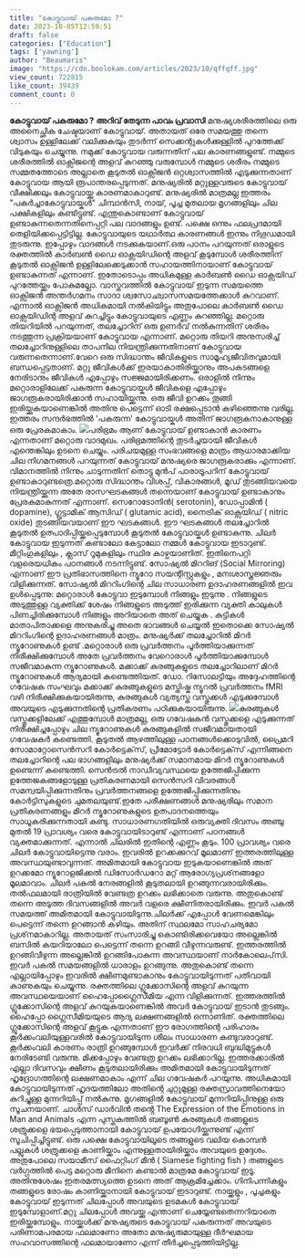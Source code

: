 ```yaml
---
title: "കോട്ടുവായ് പകരുമോ ?"
date: 2023-10-05T12:59:51
draft: false
categories: ["Education"]
tags: ['yawning']
author: "Beaumaris"
image: "https://cdn.boolokam.com/articles/2023/10/qffqff.jpg"
view_count: 722815
like_count: 39439
comment_count: 0
---
```


**കോട്ടുവായ് പകരുമോ ?** **അറിവ് തേടുന്ന പാവം പ്രവാസി** മനുഷ്യശരീരത്തിലെ ഒരു അനൈച്ഛിക ചേഷ്ടയാണ് കോട്ടുവായ്. അതായത് ഒരേ സമയത്തു തന്നെ ശ്വാസം ഉള്ളിലേക്ക് വലിക്കുകയും തുടർന്ന് സെക്കന്റുകൾക്കുള്ളിൽ പുറത്തേക്ക് വിടുകയും ചെയ്യുന്നു. നമുക്ക് കോട്ടുവായ വരുന്നതിന് പല കാരണങ്ങളുണ്ട്. നമ്മുടെ ശരീരത്തിൽ ഓക്സിജന്റെ അളവ് കുറഞ്ഞു വരുമ്പോൾ നമ്മുടെ ശരീരം നമ്മുടെ സമ്മതത്തോടെ അല്ലാതെ കൂടുതൽ ഓക്സിജൻ ഒറ്റശ്വാസത്തിൽ എടുക്കുന്നതാണ് കോട്ടുവായ ആയി രൂപാന്തരപ്പെടുന്നത്. മനുഷ്യരിൽ മറ്റുള്ളവരുടെ കോട്ടുവായ് വീക്ഷിക്കലും കോട്ടുവായ്ക്കു കാരണമാകാറുണ്ട്. മനുഷ്യരിൽ മാത്രമല്ല ഇത്തരം "പകർച്ചാകോട്ടുവായ്കൾ" ചിമ്പാൻസി, നായ്, പൂച്ച മുതലായ മൃഗങ്ങളിലും ചില പക്ഷികളിലും കണ്ടിട്ടുണ്ട്. എന്തുകൊണ്ടാണ് കോട്ടുവായ് ഉണ്ടാകുന്നതെന്നതിനെപ്പറ്റി പല വാദങ്ങളും ഉണ്ട്. പക്ഷെ ഒന്നും ഫലപ്രദമായി തെളിയിക്കപ്പെട്ടിട്ടില്ല. കോട്ടുവായുടെ യഥാർത്ഥ കാരണങ്ങൾ ഇന്നും നിഗൂഡമായി തുടരുന്നു. ഇപ്പോഴും വാദങ്ങൾ നടക്കുകയാണ്.ഒരു പഠനം പറയുന്നത് ഒരാളുടെ രക്തത്തിൽ കാർബൺ ഡൈ ഓക്സയിഡിന്റെ അളവ് കൂടുമ്പോൾ ശരീരത്തിന് കൂടുതൽ ഓക്സിജൻ ഉള്ളിലേക്കെടുക്കാൻ സഹായത്തിനായാണ് കോട്ടുവായ് ഉണ്ടാകുന്നത് എന്നാണ്. ഇതോടൊപ്പം അധികമുള്ള കാർബൺ ഡൈ ഓക്സയിഡ് പുറത്തേയ്ക്കും പോകുമല്ലോ. വാസ്തവത്തിൽ കോട്ടുവായ് ഇടുന്ന സമയത്തെ ഓക്സിജൻ അന്തർഗമനം സാദാ ശ്വസോഛ്വാസസമയത്തേക്കാൾ കുറവാണ്. എന്നാൽ ഓക്സിജൻ അധികമായി നൽകിയിട്ടും അതുപോലെ കാർബൺ ഡൈ ഓക്സയിഡിന്റ അളവ് കുറച്ചിട്ടും കോട്ടുവായുടെ എണ്ണം കുറഞ്ഞില്ല. മറ്റൊരു തിയറിയിൽ പറയുന്നത്, തലച്ചോറിന് ഒരു ഉണർവ് നൽകുന്നതിന് ശരീരം നടത്തുന്ന പ്രക്രിയയാണ് കോട്ടുവായ എന്നാണ്. മറ്റൊരു തിയറി അനുസരിച്ച് തലച്ചോറിനുള്ളിലെ താപനില നിയന്ത്രിക്കുന്നതിനാണ് കോട്ടുവായ വരുന്നതെന്നാണ്.വേറെ ഒരു സിദ്ധാന്തം ജീവികളുടെ സാമൂഹ്യജീവിതവുമായി ബന്ധപ്പെട്ടതാണ്. മറ്റു ജീവികൾക്ക് ഇരയാകാതിരിയ്ക്കാനും അപകടങ്ങളെ നേരിടാനും ജീവികൾ എപ്പോഴും സജ്ജമായിരിക്കണം. ഒരാളിൽ നിന്നും മറ്റൊരാളിലേക്ക് പകരുന്ന കോട്ടുവായ്കൾ ജീവികളെ എപ്പോഴും ജാഗരൂകരായിരിക്കാൻ സഹായിയ്ക്കുന്നു. ഒരു ജീവി ഉറക്കം തൂങ്ങി ഇരിയ്ക്കുകയാണെങ്കിൽ അതിനു പെട്ടെന്ന് ഓടി രക്ഷപ്പെടാൻ കഴിഞ്ഞെന്നു വരില്ല. ഇത്തരം സന്ദർഭത്തിൽ 'പകരുന്ന' കോട്ടുവായ്കൾ അതിന് ജാഗരൂകനാകാനുള്ള ഒരു പ്രേരകമാകാം. ![](https://cdn.boolokam.com/articles/2023/10/qffqfqfffff.jpg)പരിഭ്രമം ആണ് കോട്ടുവായ് ഉണ്ടാകാൻ കാരണം എന്നതാണ് മറ്റൊരു വാദമുഖം. പരിഭ്രമത്തിന്റെ തുടർച്ചയായി ജീവികൾ എന്തെങ്കിലും ഉടനെ ചെയ്യും. പരിചയമുള്ള സംഭവങ്ങളെ മാത്രം ആധാരമാക്കിയ ചില നിഗമനങ്ങൾ പറയുന്നത് കോട്ടുവായ് മനുഷ്യരെ ജാഗരൂകരാക്കും എന്നാണ്. വിമാനത്തിൽ നിന്നും ചാടുന്നതിന് തൊട്ടു മുൻപ് പാരാട്രൂപറിന് കോട്ടുവായ് ഉണ്ടാകാറുണ്ടത്രെ.മറ്റൊരു സിദ്ധാന്തം വിശപ്പ്, വികാരങ്ങൾ, മൂഡ് തുടങ്ങിയവയെ നിയന്ത്രിയ്ക്കുന്ന അതേ രാസഘടകങ്ങൾ തന്നെയാണ് കോട്ടുവായ് ഉണ്ടാകാനും പ്രേരകമാകുന്നത് എന്നാണ്. സെറോടോനിൻ( serotonin), ഡോപ്പാമിൻ ( dopamine), ഗ്ലുട്ടാമിക് ആസിഡ് ( glutamic acid), നൈട്രിക് ഓക്സയിഡ് ( nitric oxide) തുടങ്ങിയവയാണ് ഈ ഘടകങ്ങൾ. ഈ ഘടകങ്ങൾ തലച്ചോറിൽ കൂടുതൽ ഉത്പാദിപ്പിയ്ക്കപ്പെടുമ്പോൾ കൂടുതൽ കോട്ടുവായ്കൾ ഉണ്ടാകുന്നു. ചിലർ കോട്ടുവായ ഇടുന്നത് കണ്ടാലോ കേട്ടാലോ നമ്മൾ കോട്ടുവായ ഇടാറുണ്ട്. മീറ്റിംഗുകളിലും , ക്ലാസ് റൂമുകളിലും സ്ഥിര കാഴ്ചയാണിത്. ഇതിനെപറ്റി വളരെയധികം പഠനങ്ങൾ നടന്നിട്ടുണ്ട്. സോഷ്യൽ മിററിങ് (Social Mirroring) എന്നാണ് ഈ പ്രതിഭാസത്തിനെ ന്യൂറോ സയന്റിസ്റ്റുകളും , മനഃശാസ്ത്രജ്ഞരും വിളിക്കുന്നത്. സോഷ്യൽ മിററിംഗിന്റെ ചില സാധാരണ ഉദാഹരണങ്ങളിൽ ഇവ ഉൾപ്പെടുന്നു: മറ്റൊരാൾ കോട്ടുവാ ഇടുമ്പോൾ നിങ്ങളും ഇടുന്നു . നിങ്ങളുടെ അടുത്തുള്ള വ്യക്തിക്ക് ശേഷം നിങ്ങളുടെ അടുത്ത് ഇരിക്കുന്ന വ്യക്തി കാലുകൾ പിണച്ചിരിക്കുമ്പോൾ നിങ്ങളും അറിയാതെ അത് ചെയ്യുക . കുട്ടികൾ മാതാപിതാക്കളെ അനുകരിച്ചു അതെ ഭാവങ്ങൾ ചെയ്യൽ ഇതൊക്കെ സോഷ്യൽ മിററിംഗിന്റെ ഉദാഹരണങ്ങൾ മാത്രം. മനുഷ്യർക്ക് തലച്ചോറിൽ മിറർ ന്യൂറോണുകൾ ഉണ്ട് .മറ്റൊരാൾ ഒരു പ്രവർത്തനം പൂർത്തിയാക്കുന്നത് നിരീക്ഷിക്കുമ്പോൾ അതേ പ്രവർത്തനം വേറൊരാൾ പൂർത്തിയാക്കുമ്പോൾ സജീവമാകുന്ന ന്യൂറോണുകൾ. മക്കാക്ക് കുരങ്ങുകളുടെ തലച്ചോറിലാണ് മിറർ ന്യൂറോണുകൾ ആദ്യമായി കണ്ടെത്തിയത്. ഡോ. റിസോലട്ടിയും അദ്ദേഹത്തിന്റെ ഗവേഷക സംഘവും മക്കാക്ക് കുരങ്ങുകളുടെ മസ്തിഷ്ക ന്യൂറൽ പ്രവർത്തനം fMRI വഴി നിരീക്ഷിക്കുകയായിരുന്നു, കുരങ്ങുകൾ വ്യത്യസ്ത വസ്തുക്കൾ എടുക്കുമ്പോൾ അവയുടെ എടുക്കുന്നതിന്റെ പ്രതികരണം പഠിക്കുകയായിരുന്നു. ![](https://cdn.boolokam.com/articles/2023/10/1234.jpg)കുരങ്ങുകൾ വസ്തുക്കളിലേക്ക് എത്തുമ്പോൾ മാത്രമല്ല, ഒരു ഗവേഷകൻ വസ്തുക്കളെ എടുക്കുന്നത് നിരീക്ഷിച്ചപ്പോഴും ചില ന്യൂറോണുകൾ കുരങ്ങുകളിൽ സജീവമായതായി ഗവേഷകർ കണ്ടെത്തി. കൂടുതൽ ആഴത്തിലുള്ള പഠനങ്ങൾക്കൊടുവിൽ, പ്രൈമറി സോമാറ്റോസെൻസറി കോർട്ടെക്‌സ്, പ്രീമോട്ടോർ കോർട്ടെക്‌സ് എന്നിങ്ങനെ തലച്ചോറിന്റെ പല ഭാഗങ്ങളിലും മനുഷ്യർക്ക് സമാനമായ മിറർ ന്യൂറോണുകൾ ഉണ്ടെന്ന് കണ്ടെത്തി. സെൻട്രൽ നാഡീവ്യവസ്ഥയെ ഉത്തേജിപ്പിക്കുന്ന ഉത്തേജകങ്ങളോടുള്ള പ്രതികരണമായി സെൻസറി വിവരങ്ങൾ സമന്വയിപ്പിക്കുന്നതിനും പ്രവർത്തനങ്ങളെ ഉത്തേജിപ്പിക്കുന്നതിനും കോർട്ടിസുകളുടെ ചുമതലയുണ്ട്.ഇതേ പരീക്ഷണങ്ങൾ മനുഷ്യരിലും സമാന പ്രതികരണങ്ങളും മിറർ ന്യൂറോണുകളുടെ ഉത്പാദനത്തെയും സാധൂകരിക്കുന്നതായി കണ്ടു. സാധാരണഗതിയിൽ ഒരുവ്യക്തി ദിവസം അഞ്ചു മുതൽ 19 പ്രാവശ്യം വരെ കോട്ടുവായിടാറുണ്ട് എന്നാണ് പഠനങ്ങൾ വ്യക്തമാക്കുന്നത്. എന്നാൽ ചിലരിൽ ഇതിന്റെ എണ്ണം കൂടും. 100 പ്രാവശ്യം വരെ ചിലർ കോട്ടുവായിട്ടെന്നു വരാം. ഇവരിൽ ഉറക്കക്കുറവ് മൂലമാണ് ഇത്തരത്തിലുള്ള അവസ്ഥയുണ്ടാവുന്നത്. അമിതമായി കോട്ടുവായ ഇടുകയാണെങ്കിൽ അത് ഉറക്കമോ ന്യൂറോളജിക്കൽ ഡിസോർഡറോ മറ്റ് ആരോഗ്യപ്രശ്‌നങ്ങളോ മൂലമാവാം. ചിലർ പകൽ നേരങ്ങളിൽ കൂടുതലായി ഉറങ്ങുന്നവരായിരിക്കും. തൽഫലമായി രാത്രിയിൽ വേണ്ടത്ര ഉറക്കം ലഭിക്കാതെ വരുന്നു. അതുകൊണ്ട് തന്നെ അടുത്ത ദിവസങ്ങളിൽ അവർ വളരെ ക്ഷീണിതരായിരിക്കും. ഇവർ പകൽ സമയത്ത് അമിതമായി കോട്ടുവായിടുന്നു.ചിലർക്ക് എപ്പോൾ വേണമെങ്കിലും പെട്ടെന്ന് തന്നെ ഉറങ്ങാൻ കഴിയും. അതിന് സ്ഥലമോ സാഹചര്യമോ പ്രശ്‌നമാകാറില്ല. അതായത് സംസാരിച്ചു കൊണ്ടിരിക്കവെയോ അല്ലെങ്കില്‍ ബസില്‍ കയറിയാലോ പെട്ടെന്ന് തന്നെ ഉറങ്ങി വീഴുന്നവരുണ്ട്. ഇത്തരത്തില്‍ ഉറങ്ങിവീഴുന്ന അല്ലെങ്കില്‍ ഉറങ്ങിപോകുന്ന അവസ്ഥയാണ് നാര്‍കോലെപ്‌സി. ഇവർ പകൽ സമയങ്ങളിൽ ധാരാളം ഉറങ്ങുന്നു. അതുകൊണ്ട് തന്നെ എല്ലായിപ്പോഴും ഇവരിൽ ക്ഷീണമുണ്ടാകാനും കോട്ടുവായിടുന്നത് പതിവായി കാണുകയും ചെയ്യുന്നു. രക്തത്തിലെ ഗ്ലൂക്കോസിന്റെ അളവ് കുറയുന്ന അവസ്ഥയെയാണ് ഹൈപ്പോഗ്ലൈസീമിയ എന്ന വിളിക്കുന്നത്. ഇത്തരത്തില്‍ ഗ്ലൂക്കോസിന്റെ അളവ് കുറയുകയാണെങ്കില്‍ അവർ കോട്ടുവായ് ഇടാൻ തുടങ്ങും. ഹൈപ്പോ ഗ്ലൈസീമിയയുടെ ആദ്യ ലക്ഷണങ്ങളിൽ ഒന്നാണിത്. രക്തത്തിലെ ഗ്ലൂക്കോസിന്റെ അളവ് കൂട്ടുക എന്നതാണ് ഈ രോഗത്തിന്റെ പരിഹാരം കൂർക്കംവലിയുള്ളവരിൽ കോട്ടുവായിടുന്ന ശീലം സാധാരണ കണ്ടുവരാറുണ്ട്. കൂർക്കംവലി കാരണം രാത്രി ഉറങ്ങുമ്പോൾ ഇവർക്ക് നിരവധി ബുദ്ധിമുട്ടുകൾ നേരിടേണ്ടി വരുന്നു. മിക്കപ്പോഴും വേണ്ടത്ര ഉറക്കം ലഭിക്കാറില്ല. ഇത്തരക്കാരിൽ എല്ലാ ദിവസവും ക്ഷീണം കൂടുതലായിരിക്കും അമിതമായി കോട്ടുവായിടുന്നത് ഹൃദ്രോഗത്തിന്റെ ലക്ഷണമാകാം എന്ന് ചില ഗവേഷകർ പറയുന്നു. അധികമായി കോട്ടുവായിടുന്നത് ഹൃദയത്തിലോ അതിന്റെ ചുറ്റുമുള്ള രക്തസ്രാവത്തിനെയോ കുറിച്ചുള്ള മുന്നറിയിപ്പ് നൽകുന്നു. മൃഗങ്ങളിൽ കോട്ടുവായ് മുന്നറിയിപ്പിനുള്ള ഒരു സൂചനയാണ്. ചാൾസ് ഡാർവിൻ തൻ്റെ The Expression of the Emotions in Man and Animals എന്ന പുസ്തകത്തിൽ ബബൂൺ കുരങ്ങുകൾ തങ്ങളുടെ ശത്രുക്കളെ ഭയപ്പെടുത്താനായി കോട്ടുവായ് ഉപയോഗിയ്ക്കുന്നുണ്ട് എന്ന് സൂചിപ്പിച്ചിട്ടുണ്ട്. ഒരു പക്ഷെ കോട്ടുവായിലൂടെ തങ്ങളുടെ വലിയ കൊമ്പൻ പല്ലുകൾ ശത്രുക്കളെ കാണിയ്ക്കാം എന്നുള്ളതായിരിയ്ക്കാം അവയുടെ ഉദ്ദേശം. അതുപോലെ സയാമീസ് ഫൈറ്റിംഗ്‌ മീൻ ( Siamese fighting fish ) തങ്ങളുടെ വർഗ്ഗത്തിൽ പെട്ട മറ്റൊരു മീനിനെ കണ്ടാൽ മാത്രമേ കോട്ടുവായ് ഇടൂ. അതിനുശേഷം ഇതരമത്സ്യത്തെ ഉടനെ അത് ആക്രമിച്ചേക്കാം. ഗിനിപന്നികളും തങ്ങളുടെ രോഷം കാണിയ്ക്കാനായി കോട്ടുവായ് ഇടാറുണ്ട്. നായ്ക്കളും , പൂച്ചകളും കോട്ടുവായ് ഇടുന്നത് ചിലപ്പോൾ അവയുടെ ഉടമകൾ കോട്ടുവായ് ഇടുമ്പോളാണ്.മറ്റു ചിലപ്പോൾ അവയ്ക്കു എന്താണ് ചെയ്യേണ്ടതെന്നറിയാതെ ഇരിയ്ക്കുമ്പോളും. നായ്ക്കൾക്ക് മനുഷ്യരുടെ കോട്ടുവായ് പകരുന്നത് അവയുടെ പരിണാമപരമായ ഫലമാണോ അതോ മനുഷ്യരുമായുള്ള ദീർഘമായ സഹവാസത്തിന്റെ ഫലമായാണോ എന്ന് തീർച്ചപ്പെടുത്തിയിട്ടില്ല.
